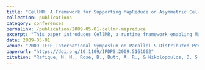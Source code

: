 ```yaml
---
title: "CellMR: A Framework for Supporting MapReduce on Asymmetric Cell-Based Clusters"
collection: publications
category: conferences
permalink: /publication/2009-05-01-cellmr-mapreduce
excerpt: "This paper introduces CellMR, a runtime framework enabling MapReduce workloads on Cell-based heterogeneous clusters with a focus on resource efficiency and acceleration."
date: 2009-05-01
venue: "2009 IEEE International Symposium on Parallel & Distributed Processing (IPDPS)"
paperurl: "https://doi.org/10.1109/IPDPS.2009.5161062"
citation: "Rafique, M. M., Rose, B., Butt, A. R., & Nikolopoulos, D. S. (2009). \"CellMR: A Framework for Supporting MapReduce on Asymmetric Cell-Based Clusters.\" *IPDPS 2009*, 1–12. https://doi.org/10.1109/IPDPS.2009.5161062"
---
```

